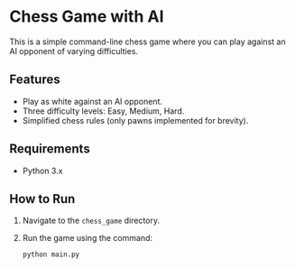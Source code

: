 # Chess Game with AI

This is a simple command-line chess game where you can play against an AI opponent of varying difficulties.

## Features

- Play as white against an AI opponent.
- Three difficulty levels: Easy, Medium, Hard.
- Simplified chess rules (only pawns implemented for brevity).

## Requirements

- Python 3.x

## How to Run

1. Navigate to the `chess_game` directory.
2. Run the game using the command:

   ```bash
   python main.py
